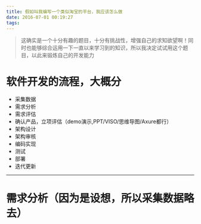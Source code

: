```yaml
---
title: 假如叫我编写一个类似淘宝的平台，我应该怎么做
date: 2016-07-01 00:19:27
tags:
---
```


> 这确实是一个十分有趣的题目，十分有挑战性，增强自己的求知欲望啊！同时也能够综合运用一下一直以来学习到的知识，所以我决定试试用这个题目，以此来锻炼自己的开发能力

# 软件开发的流程，大概分
- 采集数据
- 需求分析
- 需求评估
- 确认产品，立项评估（demo演示,PPT/VISO/思维导图/Axure都行）
- 架构设计
- 架构审核
- 编码实现
- 测试
- 部署
- 迭代更新

***

# 需求分析（因为是设想，所以采集数据略去）
